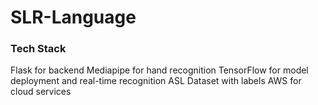 # SLR-Language
### Tech Stack
Flask for backend
Mediapipe for hand recognition
TensorFlow for model deployment and real-time recognition
ASL Dataset with labels
AWS for cloud services